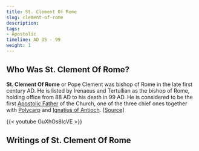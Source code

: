 ```yaml
---
title: St. Clement Of Rome
slug: clement-of-rome
description: 
tags:
- Apostolic
timeline: AD 35 - 99
weight: 1
---
```

## Who Was St. Clement Of Rome?
**St. Clement Of Rome** or Pope Clement was bishop of Rome in the late first century AD. He is listed by Irenaeus and Tertullian as the bishop of Rome, holding office from 88 AD to his death in 99 AD. He is considered to be the first [Apostolic Father](/tags/apostolic-father) of the Church, one of the three chief ones together with [Polycarp](/polycarp-of-smyrna/) and [Ignatius of Antioch](/ignatius-of-antioch/). [[Source]](https://en.wikipedia.org/wiki/Clement_of_Rome) 

{{< youtube GuXhOs8IcVE >}}


## Writings of St. Clement Of Rome
